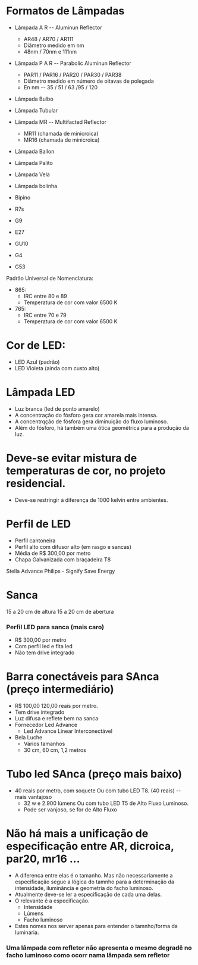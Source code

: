 # Formatos de Lâmpadas
- Lâmpada A R -- Aluminun Reflector 
    - AR48 / AR70 / AR111
    - Diâmetro medido em nm
    - 48nm / 70nm e 111nm
- Lâmpada P A R -- Parabolic Aluminun Reflector
    - PAR11 / PAR16 / PAR20 / PAR30 / PAR38
    - Diâmetro medido em número de oitavas de polegada
    - En nm -- 35 / 51 / 63 /95 / 120
- Lâmpada Bulbo
- Lâmpada Tubular
- Lâmpada MR -- Multifacted Reflector
    - MR11 (chamada de minicroica) 
    - MR16 (chamada de minicroica) 
- Lâmpada Ballon
- Lâmpada Palito
- Lâmpada Vela
- Lâmpada bolinha

- Bipino
- R7s
- G9
- E27
- GU10
- G4
- G53

Padrão Universal de Nomenclatura:
- 865:
    - IRC entre 80 e 89
    - Temperatura de cor com valor 6500 K
- 765:
    - IRC entre 70 e 79
    - Temperatura de cor com valor 6500 K

# Cor de LED:
- LED Azul (padrão)
- LED Violeta (ainda com custo alto)


# Lâmpada LED
- Luz branca (led de ponto amarelo)
- A concentração do fósforo gera cor amarela mais intensa.
- A concentrqção de fósfora gera diminuição do fluxo luminoso.
- Além do fósforo, há também uma ótica geométrica para a produção da luz.

# Deve-se evitar mistura de temperaturas de cor, no projeto residencial.
- Deve-se restringir à diferença de 1000 kelvin entre ambientes.

# Perfil de LED
- Perfil cantoneira
- Perfil alto com difusor alto (em rasgo e sancas)
- Média de R$ 300,00 por metro
- Chapa Galvanizada com braçadeira T8

Stella
Advance
Philips - Signify
Save Energy 

# Sanca
15 a 20 cm de altura
15 a 20 cm de abertura

### Perfil LED para sanca (mais caro) 
- R$ 300,00 por metro
- Com perfil led e fita led
- Não tem drive integrado

# Barra conectáveis para SAnca (preço intermediário)
- R$ 100,00 120,00 reais por metro.
- Tem drive integrado
- Luz difusa e reflete bem na sanca
- Fornecedor Led Advance
    - Led Advance Linear Interconectável
- Bela Luche
    - Vários tamanhos
    - 30 cm, 60 cm, 1,2 metros

# Tubo led SAnca (preço mais baixo)
- 40 reais por metro, com soquete
Ou com tubo LED T8. (40 reais)   -- mais vantajoso
    - 32 w e 2.900 lúmens 
Ou com tubo LED T5 de Alto Fluxo Luminoso.
    - Pode ser vanjoso, se for de Alto Fluxo

# Não há mais a unificação de especificação entre AR, dicroica, par20, mr16 ... 
- A diferenca entre elas é o tamanho. Mas não necessariamente a especificação segue a lógica do tamnho para a determinação da intensidade, iluminância e geometria do facho luminoso.
- Atualmente deve-se ler a especificação de cada uma delas. 
- O relevante é a especificação.
    - Intensidade
    - Lúmens
    - Facho luminoso
- Estes nomes nos server apenas para entender o tamnho/forma da luminária.

### Uma lâmpada com refletor não apresenta o mesmo degradê no facho luminoso como ocorr nama lâmpada sem refletor

